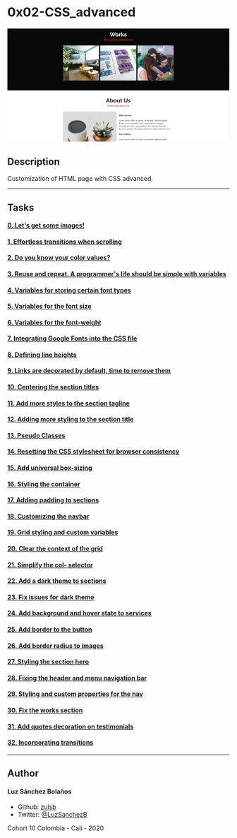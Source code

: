 # 0x02-CSS_advanced
![](./images/final.png)

## Description

Customization of HTML page with CSS advanced.

---

## Tasks
#### [0. Let's get some images!](./images/pic-about-01.jpg)
#### [1. Effortless transitions when scrolling](./styles/1-style.css)
#### [2. Do you know your color values?](./styles/2-style.css)
#### [3. Reuse and repeat. A programmer's life should be simple with variables](./styles/3-style.css)
#### [4. Variables for storing certain font types](./styles/4-style.css)
#### [5. Variables for the font size](./styles/5-style.css)
#### [6. Variables for the font-weight](./styles/6-style.css)
#### [7. Integrating Google Fonts into the CSS file](./styles/7-style.css)
#### [8. Defining line heights](./styles/8-style.css)
#### [9. Links are decorated by default, time to remove them](./styles/9-style.css)
#### [10. Centering the section titles](./styles/10-style.css)
#### [11. Add more styles to the section tagline](./styles/11-style.css)
#### [12. Adding more styling to the section title](./styles/12-style.css)
#### [13. Pseudo Classes](./styles/13-style.css)
#### [14. Resetting the CSS stylesheet for browser consistency](./styles/14-style.css)
#### [15. Add universal box-sizing](./styles/15-style.css)
#### [16. Styling the container](./styles/16-style.css)
#### [17. Adding padding to sections](./styles/17-style.css)
#### [18. Customizing the navbar](./styles/18-style.css)
#### [19. Grid styling and custom variables](./styles/19-style.css)
#### [20. Clear the context of the grid](./styles/20-style.css)
#### [21. Simplify the col- selector](./styles/21-style.css)
#### [22. Add a dark theme to sections](./styles/22-style.css)
#### [23. Fix issues for dark theme](./styles/23-style.css)
#### [24.  Add background and hover state to services](./styles/24-style.css)
#### [25. Add border to the button](./styles/25-style.css)
#### [26. Add border radius to images](./styles/26-style.css)
#### [27. Styling the section hero](./styles/27-style.css)
#### [28. Fixing the header and menu navigation bar](./styles/28-style.css)
#### [29. Styling and custom properties for the nav](./styles/29-style.css)
#### [30. Fix the works section](./styles/30-style.css)
#### [31. Add quotes decoration on testimonials](./styles/31-style.css)
#### [32. Incorporating transitions](./styles/32-style.css)
---

## Author
#### Luz Sánchez Bolaños
- Github: [zulsb](https://github.com/zulsb)
- Twitter: [@LuzSanchezB](https://twitter.com/LuzSanchezB)

Cohort 10
Colombia - Cali - 2020